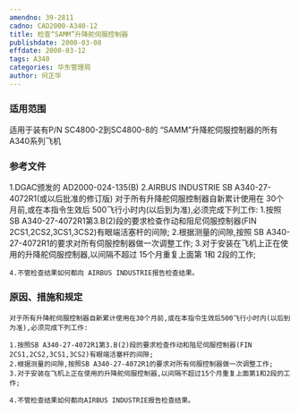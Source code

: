 ```yaml
---
amendno: 39-2811
cadno: CAD2000-A340-12
title: 检查“SAMM”升降舵伺服控制器
publishdate: 2000-03-08
effdate: 2000-03-12
tags: A340
categories: 华东管理局
author: 何正华
---
```


### 适用范围 
适用于装有P/N SC4800-2到SC4800-8的 “SAMM”升降舵伺服控制器的所有A340系列飞机

### 参考文件
1.DGAC颁发的 AD2000-024-135(B) 
    2.AIRBUS INDUSTRIE SB A340-27-4072R1(或以后批准的修订版) 对于所有升降舵伺服控制器自新累计使用在 30个月前,或在本指令生效后 500飞行小时内(以后到为准),必须完成下列工作: 
    1.按照
SB A340-27-4072R1第3.B(2)段的要求检查作动和阻尼伺服控制器(FIN 2CS1,2CS2,3CS1,3CS2)有眼端活塞杆的间隙; 
    2.根据测量的间隙,按照 SB A340-27-4072R1的要求对所有伺服控制器做一次调整工作; 
    3.对于安装在飞机上正在使用的升降舵伺服控制器,以间隔不超过 15个月重复上面第 1和 2段的工作; 

    4.不管检查结果如何都向 AIRBUS INDUSTRIE报告检查结果。

### 原因、措施和规定 
    对于所有升降舵伺服控制器自新累计使用在30个月前,或在本指令生效后500飞行小时内(以后到为准),必须完成下列工作: 
    
    1.按照SB A340-27-4072R1第3.B(2)段的要求检查作动和阻尼伺服控制器(FIN 2CS1,2CS2,3CS1,3CS2)有眼端活塞杆的间隙; 
    2.根据测量的间隙,按照SB A340-27-4072R1的要求对所有伺服控制器做一次调整工作; 
    3.对于安装在飞机上正在使用的升降舵伺服控制器,以间隔不超过15个月重复上面第1和2段的工作; 

    4.不管检查结果如何都向AIRBUS INDUSTRIE报告检查结果。
